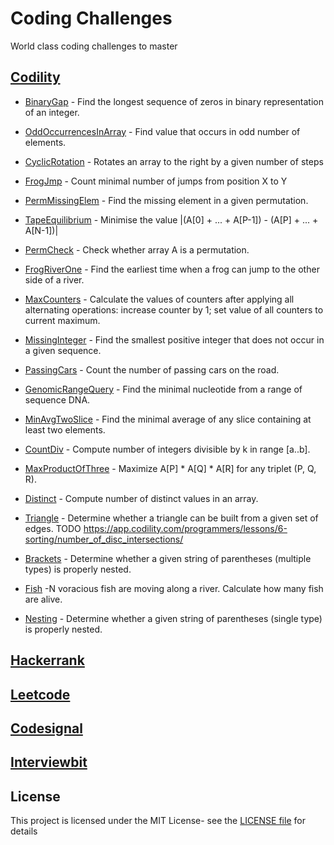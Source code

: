 
# Coding Challenges

World class coding challenges to master

## [Codility](https://app.codility.com/programmers/lessons/)

- [BinaryGap](src/main/java/world/coding/challenges/codility/BinaryGap.java) - Find the longest sequence of zeros in binary representation of an integer.

- [OddOccurrencesInArray](src/main/java/world/coding/challenges/codility/OddOccurrencesInArray.java) - Find value that occurs in odd number of elements.
- [CyclicRotation](src/main/java/world/coding/challenges/codility/CyclicRotation.java) - Rotates an array to the right by a given number of steps

- [FrogJmp](src/main/java/world/coding/challenges/codility/FrogJmp.java) - Count minimal number of jumps from position X to Y
- [PermMissingElem](src/main/java/world/coding/challenges/codility/PermMissingElem.java) - Find the missing element in a given permutation.
- [TapeEquilibrium](src/main/java/world/coding/challenges/codility/TapeEquilibrium.java) - Minimise the value |(A[0] + ... + A[P-1]) - (A[P] + ... + A[N-1])|

- [PermCheck](src/main/java/world/coding/challenges/codility/PermCheck.java) - Check whether array A is a permutation.
- [FrogRiverOne](src/main/java/world/coding/challenges/codility/FrogRiverOne.java) - Find the  earliest time when a frog can jump to the other side of a river.
- [MaxCounters](src/main/java/world/coding/challenges/codility/MaxCounters.java) - Calculate the values of counters after applying all alternating operations: increase counter by 1; set value of all counters to current maximum.
- [MissingInteger](src/main/java/world/coding/challenges/codility/MissingInteger.java) - Find  the smallest positive integer that does not occur in a given sequence.

- [PassingCars](src/main/java/world/coding/challenges/codility/PassingCars.java) - Count the number of passing cars on the road.
- [GenomicRangeQuery](src/main/java/world/coding/challenges/codility/GenomicRangeQuery.java) - Find the minimal nucleotide from a range of sequence DNA.
- [MinAvgTwoSlice](src/main/java/world/coding/challenges/codility/MinAvgTwoSlice.java) - Find the minimal average of any slice containing at least two elements.
- [CountDiv](src/main/java/world/coding/challenges/codility/CountDiv.java) - Compute number of integers divisible by k in range [a..b].

- [MaxProductOfThree](src/main/java/world/coding/challenges/codility/MaxProductOfThree.java) - Maximize A[P] * A[Q] * A[R] for any triplet (P, Q, R).
- [Distinct](src/main/java/world/coding/challenges/codility/Distinct.java) - Compute number of distinct values in an array.
- [Triangle](src/main/java/world/coding/challenges/codility/Triangle.java) - Determine whether a triangle can be built from a given set of edges.
TODO https://app.codility.com/programmers/lessons/6-sorting/number_of_disc_intersections/

- [Brackets](src/main/java/world/coding/challenges/codility/Brackets.java) - Determine whether a given string of parentheses (multiple types) is properly nested.
- [Fish](src/main/java/world/coding/challenges/codility/Fish.java) -N voracious fish are moving along a river. Calculate how many fish are alive.
- [Nesting](src/main/java/world/coding/challenges/codility/Nesting.java) - Determine whether a given string of parentheses (single type) is properly nested.

## [Hackerrank](https://www.hackerrank.com/dashboard)

## [Leetcode](https://leetcode.com/)

## [Codesignal](https://codesignal.com/)

## [Interviewbit](https://www.interviewbit.com/)

## License

This project is licensed under the MIT License- see the [LICENSE file](LICENSE) for details
